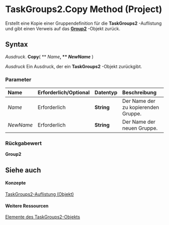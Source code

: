 
# TaskGroups2.Copy Method (Project)

Erstellt eine Kopie einer Gruppendefinition für die  **TaskGroups2** -Auflistung und gibt einen Verweis auf das **[Group2](a7a61fa4-e752-006e-a47e-03987b04f01c.md)** -Objekt zurück.


## Syntax

 _Ausdruck_. **Copy**( ** _Name_**, ** _NewName_** )

 _Ausdruck_ Ein Ausdruck, der ein **TaskGroups2** -Objekt zurückgibt.


### Parameter



|**Name**|**Erforderlich/Optional**|**Datentyp**|**Beschreibung**|
|:-----|:-----|:-----|:-----|
| _Name_|Erforderlich|**String**|Der Name der zu kopierenden Gruppe.|
| _NewName_|Erforderlich|**String**|Der Name der neuen Gruppe.|

### Rückgabewert

 **Group2**


## Siehe auch


#### Konzepte


[TaskGroups2-Auflistung (Objekt)](08346fd5-3dbd-23ea-9dc8-c2361ce043f4.md)
#### Weitere Ressourcen


[Elemente des TaskGroups2-Objekts](http://msdn.microsoft.com/library/01d23ee9-94e8-0b08-bddf-c7f24fbd3a00%28Office.15%29.aspx)